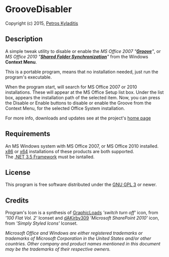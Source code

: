 # GrooveDisabler
Copyright (c) 2015, [Petros Kyladitis][0]


## Description
A simple tweak utility to disable or enable the _MS Office 2007 "__[Groove][1]__"_, or _MS Office 2010 "__[Shared Folder Synchronization][1]__"_ from the Windows __Context Menu__.  

This is a portable program, means that no installation needed, just run the program's executable.  

When the program start, will search for MS Office 2007 or 2010 installations. These will appear at the MS Office Setup list box. Under the list box, appears the installation path of the selected item. 
Now, you can press the Disable or Enable buttons to disable or enable the Groove from the Context Menu, for the selected Office System installation.

For more info, downloads and updates see at the project's [home page][5] 


## Requirements
An MS Windows system with MS Office 2007, or MS Office 2010 installed.  
[x86][2] or [x64][3] installations of these products are both supported.  
The [.NET 3.5 Framework][4] must be isntalled.


## License
This program is free software distributed under the [GNU GPL 3][6] or newer.  


## Credits
Program's Icon is a synthesis of [GraphicLoads][7] _'switch turn off'_ icon, from _'100 Flat Vol. 2'_ Iconset and [dAKirby309][8] _'Microsoft SharePoint 2010'_ icon, from _'Simply Styled Icons'_ Iconset.

_Microsoft Office and Windows are either registered trademarks or trademarks of Microsoft Corporation in the United States and/or other countries. Other company and product names mentioned in this document may be the trademarks of their respective owners._


[0]: http://www.multipetros.gr/
[1]: http://en.wikipedia.org/wiki/Microsoft_SharePoint_Workspace
[2]: http://en.wikipedia.org/wiki/X86
[3]: http://en.wikipedia.org/wiki/X86-64
[4]: http://www.microsoft.com/download/details.aspx?id=25150
[5]: http://www.multipetros.gr/?p=2228
[6]: http://www.gnu.org/licenses/gpl.html
[7]: http://graphicloads.com
[8]: http://dakirby309.deviantart.com